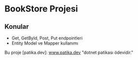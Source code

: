 # BookStore Projesi

## Konular
- Get, GetById, Post, Put endpointleri
- Entity Model ve Mapper kullanımı

Bu proje [patika.dev]: www.patika.dev "dotnet patikası ödevidir."